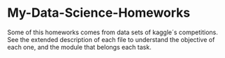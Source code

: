 # My-Data-Science-Homeworks
Some of this homeworks comes from data sets of kaggle´s competitions.
See the extended description of each file to understand the objective of each one, and the module that belongs each task.
